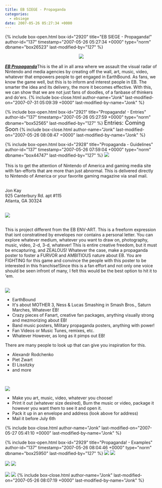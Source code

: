 ```yaml
---
title: EB SIEGE - Propaganda
categories:
  - ebsiege
date: 2007-05-26 05:27:34 +0000
---
```

{% include box-open.html box-id="2920" title="EB SIEGE - Propaganda!" author-id="137" timestamp="2007-05-26 05:27:34 +0000" type="norm" dbname="box26523" last-modified-by="127" %}
<center><a href="http://starmen.net/forum/?t=msg&amp;th=31493"><img src="http://jonk.fobby.net/smn/ebs/banners/ebs_banner_propaganda2_l.png" border="0" /></a></center><br />
<a href="http://starmen.net/forum/?t=msg&amp;th=31493"><b><i>EB Propaganda</i></b></a>This is the all in all area where we assault the visual radar of Nintendo and media agencies by creating off the wall, art, music, video, whatever that empowers people to get engaged in EarthBound. As fans, we know the game well, but this is to inform and interest people in EB. The smarter the idea and its delivery, the more it becomes effective. With this, we can show that we are not just fans of doodles, of a fanbase of thinkers and do'ers.
{% include box-close.html author-name="Jonk" last-modified-on="2007-07-31 05:09:39 +0000" last-modified-by-name="Jonk" %}

{% include box-open.html box-id="2921" title="Propaganda! - Entries" author-id="137" timestamp="2007-05-26 05:27:59 +0000" type="norm" dbname="box52565" last-modified-by="127" %}
<font size="4">Entries: Coming Soon</font>
{% include box-close.html author-name="Jonk" last-modified-on="2007-05-26 08:08:47 +0000" last-modified-by-name="Jonk" %}

{% include box-open.html box-id="2928" title="Propaganda - Guidelines" author-id="137" timestamp="2007-05-26 07:59:04 +0000" type="norm" dbname="box44747" last-modified-by="127" %}
<img src="http://jonk.fobby.net/smn/ebs/banners/ebs_banner_sub_goal.png" /><br /><br />
This is to get the attention of Nintendo of America and gaming media site with fan-efforts that are more than just abnormal. This is delivered directly to Nintendo of America or your favorite gaming magazine via snail mail.<br /><br />

Jon Kay<br />
925 Canterbury Rd. apt #115 <br />
Atlanta, GA 30324<br /><br />

<img src="http://jonk.fobby.net/smn/ebs/banners/ebs_banner_sub_guidelines.png" /><br /><br />

This is project different from the EB ENV-ART. This is a freeform expression that isnt constratined by envelopes nor contains a personal letter. You can explore whatever medium, whatever you want to draw on, photography, music, video, 2-d, 3-d, whatever! This is entire creative freedom, but it must be encapturing, and ZEALOUS! Whatever the case, make a propaganda poster to foster a FURVOR and AMBITIOUS nature about EB. You are FIGHTING for this game and convince the people with this poster to be interested in this franchise!Since this is a fan effort and not only one voice should be seen infront of many, I felt this would be the best option to hit it to 'em. <br /><br />

<img src="http://jonk.fobby.net/smn/ebs/banners/ebs_banner_sub_whattomake.png" /><br />
<ul><li>EarthBound</li>
<li>It's about MOTHER 3, Ness & Lucas Smashing in Smash Bros., Saturn Marches, Whatever EB!</li>
<li>Crazy pieces of Fanart, creative fan packages, anything visually strong and mezmorizing about EB!</li>
<li>Band music posters, Military propaganda posters, anything with power!</li>
<li>Fan Videos or Music Tunes, remixes, etc.</li>
<li>Whatever However, as long as it pimps out EB!</li></ul>

There are many people to look up that can give you inspiration for this.
<ul><li>Alexandr Rodchenko</li>
<li>Piet Zwart</li>
<li>El Lissitzky</li>
<li>and more</li></ul><br />

<img src="http://jonk.fobby.net/smn/ebs/banners/ebs_banner_sub_whattodo.png" /><br />
<ul>
<li>Make you art, music, video, whatever you choose!</li>
<li>Print it out (whatever size desired), Burn the music or video, package it however you want them to see it and open it.</li>
<li>Pack it up in an envelope and address (look above for address)</li>
<li>Mail it before July 6th</li></ul>
{% include box-close.html author-name="Jonk" last-modified-on="2007-05-27 05:41:10 +0000" last-modified-by-name="Jonk" %}

{% include box-open.html box-id="2929" title="Propaganda! - Examples" author-id="137" timestamp="2007-05-26 08:04:46 +0000" type="norm" dbname="box25950" last-modified-by="127" %}
<img src="http://starmen.net/forum/?t=getfile&id=23974&private=0" />  <img src="http://starmen.net/forum/?t=getfile&id=23972&private=0" /><br />
<br />
<img src="http://starmen.net/forum/?t=getfile&id=23970&private=0" />  <img src="http://starmen.net/forum/?t=getfile&id=23971&private=0" /><br />
<br />
<img src="http://forum.starmen.net/?t=getfile&id=22487&private=0" />  <img src="http://starmen.net/forum/?t=getfile&id=23973&private=0" />
{% include box-close.html author-name="Jonk" last-modified-on="2007-05-26 08:07:19 +0000" last-modified-by-name="Jonk" %}
